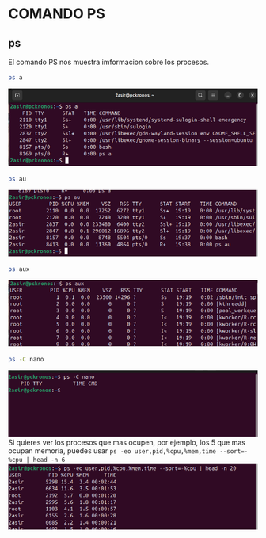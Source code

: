 # COMANDO PS 
## ps
El comando PS nos muestra imformacion sobre los procesos. 
```bash	
ps a
```
![psa](img/img1.png)
```bash	
ps au
```
![psa](img/img2.png)
```bash	
ps aux
```
![psa](img/img3.png)
 ```bash
 ps -C nano
 ```
![psa](img/img4.png)
Si quieres ver los procesos que mas ocupen, por ejemplo, los 5 que mas ocupan memoria, puedes usar `ps -eo user,pid,%cpu,%mem,time --sort=-%cpu | head -n 6`
![psa](img/img5.png)
